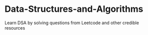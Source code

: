 # Data-Structures-and-Algorithms
Learn DSA by solving questions from Leetcode and other credible resources
